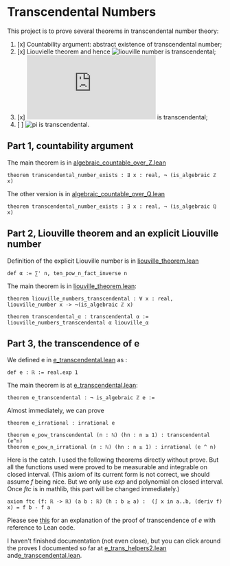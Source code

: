 
# Transcendental Numbers

This project is to prove several theorems in transcendental number theory:

1. [x] Countability argument: abstract existence of transcendental number;
2. [x] Liouvielle theorem and hence ![liouville number](https://latex.codecogs.com/gif.latex?\sum_{i=0}^\infty&space;\frac{1}{10^{n!}}) is transcendental;
3. [x] ![e](https://latex.codecogs.com/gif.latex?e) is transcendental;
4. [ ] ![pi](https://latex.codecogs.com/gif.latex?\pi) is transcendental.

## Part 1, countability argument

The main theorem is in [algebraic_countable_over_Z.lean](https://github.com/jjaassoonn/transcendental/blob/master/src/algebraic_countable_over_Z.lean#L731)

```lean
theorem transcendental_number_exists : ∃ x : real, ¬ (is_algebraic ℤ x)
```

The other version is in [algebraic_countable_over_Q.lean](https://github.com/jjaassoonn/transcendental/blob/master/src/algebraic_countable_over_Q.lean#L897)

```lean
theorem transcendental_number_exists : ∃ x : real, ¬ (is_algebraic ℚ x)
```

## Part 2, Liouville theorem and an explicit Liouville number

Definition of the explicit Liouville number is in [liouville_theorem.lean](https://github.com/jjaassoonn/transcendental/blob/master/src/liouville_theorem.lean#L1136)

```lean
def α := ∑' n, ten_pow_n_fact_inverse n
```

The main theorem is in [liouville_theorem.lean](https://github.com/jjaassoonn/transcendental/blob/master/src/liouville_theorem.lean#L863):

```lean
theorem liouville_numbers_transcendental : ∀ x : real, liouville_number x -> ¬(is_algebraic ℤ x)

theorem transcendental_α : transcendental α := liouville_numbers_transcendental α liouville_α
```

## Part 3, the transcendence of e

We defined e in [e_transcendental.lean](https://github.com/jjaassoonn/transcendental/blob/699e50a6d262ee73ab20bfa6362ed637d4e88c77/src/e_transcendental.lean#L15) as :

``` lean
def e : ℝ := real.exp 1
```

The main theorem is at [e_transcendental.lean](https://github.com/jjaassoonn/transcendental/blob/699e50a6d262ee73ab20bfa6362ed637d4e88c77/src/e_transcendental.lean#L1798):

```lean
theorem e_transcendental : ¬ is_algebraic ℤ e :=
```

Almost immediately, we can prove
```lean
theorem e_irrational : irrational e

theorem e_pow_transcendental (n : ℕ) (hn : n ≥ 1) : transcendental (e^n)
theorem e_pow_n_irrational (n : ℕ) (hn : n ≥ 1) : irrational (e ^ n)
```

Here is the catch. I used the following theorems directly without prove. But all the functions used were proved to be measurable and integrable on closed interval. (This axiom of its current form is not correct, we should assume $f$ being nice. But we only use $exp$ and polynomial on closed interval. Once $ftc$ is in mathlib, this part will be changed immediately.)

``` lean
axiom ftc (f: ℝ -> ℝ) (a b : ℝ) (h : b ≥ a) :  (∫ x in a..b, (deriv f) x) = f b - f a
```

Please see [this](https://jjaassoonn.github.io/e_transcendence_doc.html) for an explanation of the proof of transcendence of $e$ with reference to Lean code.

I haven't finished documentation (not even close), but you can click around the proves I documented so far
at [e_trans_helpers2.lean](https://jjaassoonn.github.io/transcendental/html/e_trans_helpers2.html) and[e_transcendental.lean](https://jjaassoonn.github.io/transcendental/html/e_transcendental.html).
